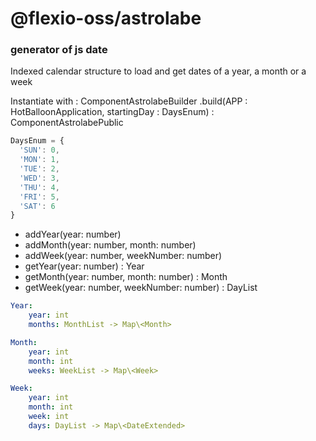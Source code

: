 # @flexio-oss/astrolabe

### generator of js date

Indexed calendar structure to load and get dates of a year, a month or a week

Instantiate with : 
ComponentAstrolabeBuilder
    .build(APP : HotBalloonApplication, startingDay : DaysEnum) : ComponentAstrolabePublic

```javascript
DaysEnum = {
  'SUN': 0,  
  'MON': 1,  
  'TUE': 2,  
  'WED': 3,  
  'THU': 4,  
  'FRI': 5,  
  'SAT': 6  
}
```

- addYear(year: number)
- addMonth(year: number, month: number)
- addWeek(year: number, weekNumber: number)
- getYear(year: number) : Year
- getMonth(year: number, month: number) : Month
- getWeek(year: number, weekNumber: number) : DayList

```yaml
Year:
    year: int
    months: MonthList -> Map\<Month>

Month:
    year: int
    month: int
    weeks: WeekList -> Map\<Week>

Week:
    year: int
    month: int
    week: int
    days: DayList -> Map\<DateExtended>

```
